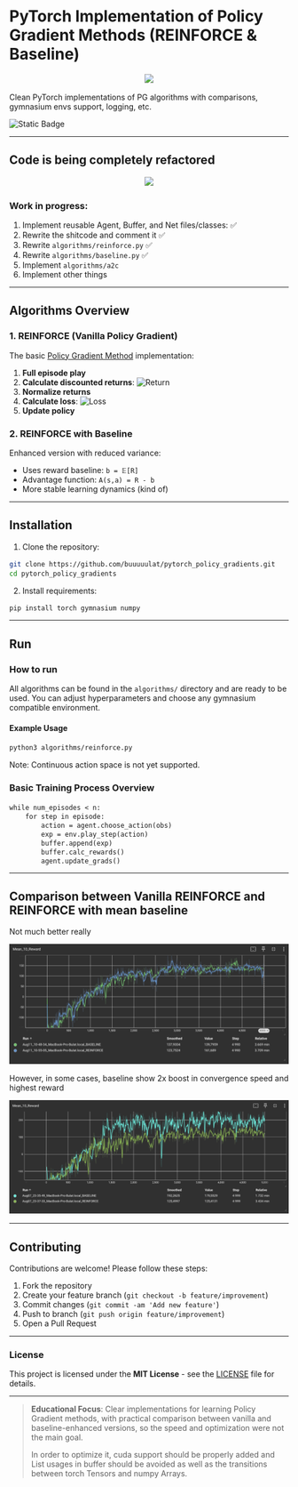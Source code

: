 # PyTorch Implementation of Policy Gradient Methods (REINFORCE & Baseline)

<p align="center">
  <img src="https://gymnasium.farama.org/_images/lunar_lander.gif" width="300"/>
</p>

Clean PyTorch implementations of PG algorithms with comparisons, gymnasium
envs support, logging, etc.

![Static Badge](https://img.shields.io/badge/status-WIP-blue)

---

## Code is being completely refactored
<p align="center">
  <img src="https://i.pinimg.com/236x/6b/7a/f4/6b7af47cf6889a90ea178ed89c089a82.jpg" width="100"/>
</p>

### Work in progress:
1. Implement reusable Agent, Buffer, and Net files/classes: ✅
2. Rewrite the shitcode and comment it ✅
3. Rewrite `algorithms/reinforce.py` ✅
4. Rewrite `algorithms/baseline.py` ✅
5. Implement `algorithms/a2c`
6. Implement other things

---

## Algorithms Overview
### 1. REINFORCE (Vanilla Policy Gradient)
The basic [Policy Gradient Method](https://en.wikipedia.org/wiki/Policy_gradient_method) implementation:
1. **Full episode play**
2. **Calculate discounted returns**:
   ![Return](https://latex.codecogs.com/svg.image?\%20$Q_{k,t}%20=%20\sum_{i=0}^{T-t}%20\gamma^i%20r_{t+i}$)
3. **Normalize returns**
4. **Calculate loss**:
   ![Loss](https://latex.codecogs.com/svg.image?\%20$L%20=%20-\sum_{t=0}^{T}%20\log%20\pi_\theta(a_t%20\mid%20s_t)\,R_t$)
5. **Update policy**

### 2. REINFORCE with Baseline
Enhanced version with reduced variance:
- Uses reward baseline: `b = 𝔼[R]`
- Advantage function: `A(s,a) = R - b`
- More stable learning dynamics (kind of)

---

## Installation
1. Clone the repository:  
```bash
git clone https://github.com/buuuuulat/pytorch_policy_gradients.git
cd pytorch_policy_gradients
```

2. Install requirements:
```bash
pip install torch gymnasium numpy
```

---

## Run
### How to run
All algorithms can be found in the `algorithms/` directory and are ready
to be used. You can adjust hyperparameters and choose any gymnasium compatible
environment.

#### Example Usage
```bash
python3 algorithms/reinforce.py
```

Note: Continuous action space is not yet supported.

### Basic Training Process Overview
```pseudocode
while num_episodes < n:
    for step in episode:
        action = agent.choose_action(obs)
        exp = env.play_step(action)
        buffer.append(exp)
        buffer.calc_rewards()
        agent.update_grads()
```

---

## Comparison between **Vanilla REINFORCE** and **REINFORCE with mean baseline**
Not much better really

![Algorithm Comparison](data/graph1.png)

However, in some cases, baseline show 2x boost in convergence
speed and highest reward

![Algorithm Comparison](data/graph2.png)

---

## Contributing
Contributions are welcome! Please follow these steps:
1. Fork the repository
2. Create your feature branch (`git checkout -b feature/improvement`)
3. Commit changes (`git commit -am 'Add new feature'`)
4. Push to branch (`git push origin feature/improvement`)
5. Open a Pull Request

---

### License
This project is licensed under the **MIT License** - see the [LICENSE](LICENSE) file for details.

---
> **Educational Focus**: Clear implementations for learning Policy Gradient methods, with practical comparison between
> vanilla and baseline-enhanced versions, so the speed and optimization were not the main goal.
>
> In order to optimize it, cuda support should be properly added and List usages in buffer should be avoided as well
> as the transitions between torch Tensors and numpy Arrays.
